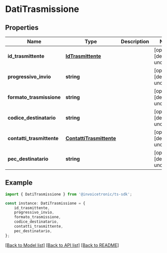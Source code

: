 # DatiTrasmissione


## Properties

Name | Type | Description | Notes
------------ | ------------- | ------------- | -------------
**id_trasmittente** | [**IdTrasmittente**](IdTrasmittente.md) |  | [optional] [default to undefined]
**progressivo_invio** | **string** |  | [optional] [default to undefined]
**formato_trasmissione** | **string** |  | [optional] [default to undefined]
**codice_destinatario** | **string** |  | [optional] [default to undefined]
**contatti_trasmittente** | [**ContattiTrasmittente**](ContattiTrasmittente.md) |  | [optional] [default to undefined]
**pec_destinatario** | **string** |  | [optional] [default to undefined]

## Example

```typescript
import { DatiTrasmissione } from '@invoicetronic/ts-sdk';

const instance: DatiTrasmissione = {
    id_trasmittente,
    progressivo_invio,
    formato_trasmissione,
    codice_destinatario,
    contatti_trasmittente,
    pec_destinatario,
};
```

[[Back to Model list]](../README.md#documentation-for-models) [[Back to API list]](../README.md#documentation-for-api-endpoints) [[Back to README]](../README.md)
